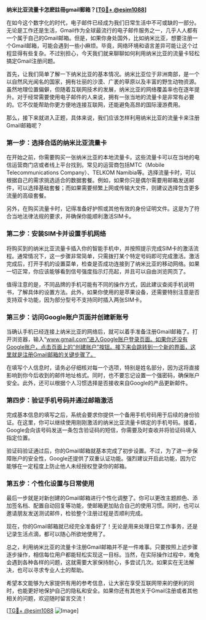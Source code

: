 **纳米比亚流量卡怎麽註冊gmail郵箱？[[TG💪+ @esim1088](https://t.me/s/esim1088)]**

在如今这个数字化的时代，电子邮件已经成为我们日常生活中不可或缺的一部分。无论是工作还是生活，Gmail作为全球最流行的电子邮件服务之一，几乎人人都有一个属于自己的Gmail邮箱。但是，如果你身处国外，比如纳米比亚，想要注册一个Gmail邮箱，可能会遇到一些小麻烦。毕竟，网络环境和语言差异可能让这个过程显得有些复杂。不过别担心，今天我们就来聊聊如何利用纳米比亚的流量卡轻松搞定Gmail注册问题。

首先，让我们简单了解一下纳米比亚的基本情况。纳米比亚位于非洲南部，是一个以自然风光闻名的国家，拥有壮丽的沙漠、广袤的草原以及丰富的野生动物资源。虽然地理位置偏僻，但随着互联网技术的发展，纳米比亚的网络覆盖率也在逐年提升。对于经常需要使用电子邮件的人来说，拥有一张当地的流量卡是非常有必要的。它不仅能帮助你更方便地连接互联网，还能避免高昂的国际漫游费用。

那么，接下来就进入正题，具体来说，我们应该怎样利用纳米比亚的流量卡来注册Gmail邮箱呢？

### 第一步：选择合适的纳米比亚流量卡

在开始之前，你需要购买一张纳米比亚的本地流量卡。这些流量卡可以在当地的电信运营商门店或者线上平台找到。常见的运营商包括MTC（Mobile Telecommunications Company）、TELKOM Namibia等。选择流量卡时，可以根据自己的需求挑选适合的数据套餐。例如，如果你只是偶尔需要用邮箱发送邮件，可以选择基础套餐；而如果需要频繁上网或传输大文件，则建议选择包含更多流量的高级套餐。

另外，在购买流量卡时，记得准备好护照或其他有效的身份证明文件。这是为了符合当地法律法规的要求，并确保你能顺利激活SIM卡。

### 第二步：安装SIM卡并设置手机网络

将购买到的纳米比亚流量卡插入你的智能手机中，并按照提示完成SIM卡的激活流程。通常情况下，这一步骤非常简单，只需拨打某个特定号码即可完成激活。激活完成后，打开手机的设置菜单，检查是否成功连接到了纳米比亚的移动网络。如果一切正常，你应该能够看到信号强度指示灯亮起，并且可以自由浏览网页了。

值得注意的是，不同品牌的手机可能有不同的操作方式，因此建议查阅手机说明书，了解具体的设置方法。此外，如果你使用的是苹果设备，还需要特别注意是否支持双卡功能，因为部分型号不支持同时插入两张SIM卡。

### 第三步：访问Google账户页面并创建新账号

当确认手机已经连接上纳米比亚的网络后，就可以着手准备注册Gmail邮箱了。打开浏览器，输入“www.gmail.com”进入Google账户登录页面。如果你还没有Google账户，点击页面上的“创建账户”按钮。接下来会跳转到一个新的界面，这里就是注册Gmail邮箱的关键步骤了。

在填写个人信息时，请务必仔细核对每一个选项，特别是姓名部分，因为这将直接影响到你今后收到的邮件地址格式。同时，也不要忘记设置一个强密码，确保账户安全。此外，还可以根据个人习惯选择是否接收来自Google的产品更新邮件。

### 第四步：验证手机号码并通过邮箱激活

完成基本信息的填写之后，系统会要求你提供一个备用手机号码用于后续的身份验证。在这里，你可以继续使用刚刚激活的纳米比亚流量卡绑定的手机号码。接着，Google会向该号码发送一条包含验证码的短信，你需要及时查收并将验证码填入指定位置。

验证码验证通过后，你的Gmail邮箱就基本完成了初步设置。不过，为了进一步保障账户的安全性，Google还提供了双重认证功能。强烈建议开启此功能，因为它能够在一定程度上防止他人未经授权登录你的邮箱。

### 第五步：个性化设置与日常使用

最后一步就是对新创建的Gmail邮箱进行个性化调整了。你可以更改主题颜色、添加签名档、配置自动回复等功能，使邮箱更加贴合自己的使用习惯。同时，也可以邀请朋友发送测试邮件，检验整个注册过程是否顺利完成。

现在，你的Gmail邮箱就已经完全准备好了！无论是用来处理日常工作事务，还是记录生活点滴，都可以随心所欲地使用了。

总之，利用纳米比亚的流量卡注册Gmail邮箱并不是一件难事。只要按照上述步骤逐步操作，相信每位用户都能轻松实现这一目标。当然，在实际操作过程中，难免会遇到各种各样的问题，这就需要大家保持耐心，多尝试几次。如果实在无法解决，也可以寻求专业人士的帮助。

希望本文能够为大家提供有用的参考信息，让大家在享受互联网带来的便利的同时，也能更好地保护自己的隐私和安全。如果你还有其他关于Gmail注册或者其他相关的问题，欢迎随时留言交流！

[[TG💪+ @esim1088](https://t.me/s/esim1088) ![Image](https://i.postimg.cc/4NQfJmqS/Snipaste-2025-05-13-00-14-12.png)]